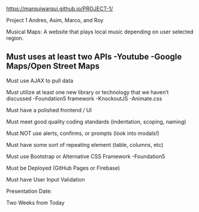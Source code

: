 https://marquiwarqui.github.io/PROJECT-1/

Project 1
Andres, Asim, Marco, and Roy


Musical Maps: A website that plays local music depending on user selected region.

Must uses at least two APIs
-Youtube
-Google Maps/Open Street Maps
-

Must use AJAX to pull data

Must utilize at least one new library or technology that we haven’t discussed
-Foundation5 framework
-KnockoutJS
-Animate.css

Must have a polished frontend / UI

Must meet good quality coding standards (indentation, scoping, naming)

Must NOT use alerts, confirms, or prompts (look into modals!)

Must have some sort of repeating element (table, columns, etc)

Must use Bootstrap or Alternative CSS Framework
-Foundation5

Must be Deployed (GitHub Pages or Firebase)

Must have User Input Validation

Presentation Date:

Two Weeks from Today
